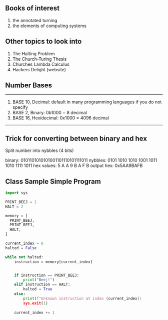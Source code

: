 ## Books of interest

1. the annotated turning
1. the elements of computing systems

## Other topics to look into

1. The Halting Problem
1. The Church-Turing Thesis
1. Churches Lambda Calculus
1. Hackers Delight (website)

## Number Bases
---

1. BASE 10, Decimal: default in many programming languages if you do not specify
1. BASE 2, Binary: 0b1000 = 8 decimal   
1. BASE 16, Hexidecimal: 0x1000 = 4096 decimal


---
Trick for converting between binary and hex
---

Split number into nybbles (4 bits)

binary:    0101101010101001101110101111011
nybbles:    0101 1010 1010 1001 1011 1010 1111 1011
hex values:  5   A     A    9    B    A    F    B
output hex:  0x5AA9BAFB


## Class Sample Simple Program

```python
import sys

PRINT_BEEJ = 1
HALT = 2

memory = [
  PRINT_BEEJ,
  PRINT_BEEJ,
  HALT,
]

current_index = 0
halted = False

while not halted:
    instruction = memory[current_index]


    if instruction == PRINT_BEEJ:
        print("Beej!")
    elif instruction == HALT:
        halted = True
    else:
        print(f"Unknown instruction at index {current_index})
        sys.exit(1)
        
    current_index += 1
```